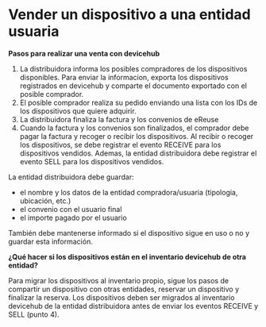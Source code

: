 # Vender un dispositivo a una entidad usuaria

**Pasos para realizar una venta con devicehub**

1. La distribuidora informa los posibles compradores de los dispositivos disponibles. Para enviar la informacion, exporta los dispositivos registrados en devicehub y comparte el documento exportado con el posible comprador.
2. El posible comprador realiza su pedido enviando una lista con los IDs de los dispositivos que quiere adquirir.
3. La distribuidora finaliza la factura y los convenios de eReuse
4. Cuando la factura y los convenios son finalizados, el comprador debe pagar la factura y recoger o recibir los dispositivos. Al recibir o recoger los dispositivos, se debe registrar el evento RECEIVE para los dispositivos vendidos. Ademas, la entidad distribuidora debe registrar el evento SELL para los dispositivos vendidos.

La entidad distribuidora debe guardar:

* el nombre y los datos de la entidad compradora/usuaria \(tipologia, ubicación, etc.\)
* el convenio con el usuario final
* el importe pagado por el usuario

También debe mantenerse informado si el dispositivo sigue en uso o no y guardar esta información.

**¿Qué hacer si los dispositivos están en el inventario devicehub de otra entidad?**

Para migrar los dispositivos al inventario propio, sigue los pasos de compartir un dispositivo con otras entidades, reservar un dispositivo y finalizar la reserva. Los dispositivos deben ser migrados al inventario devicehub de la entidad distribuidora antes de enviar los eventos RECEIVE y SELL \(punto 4\).

